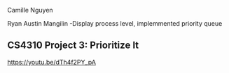 Camille Nguyen

Ryan Austin Mangilin
-Display process level, implemmented priority queue

CS4310 Project 3: Prioritize It
-------------------------
https://youtu.be/dTh4f2PY_pA
